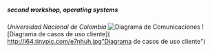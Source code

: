 ##### second workshop, operating systems
  *Universidad Nacional de Colombia*
  ![Diagrama de Comunicaciones](http://i67.tinypic.com/2yznbxj.png "Diagrama de comunicaciones")
  ![Diagrama de casos de uso cliente](  http://i64.tinypic.com/e7nhuh.jpg"Diagrama de casos de uso cliente")

  
  
